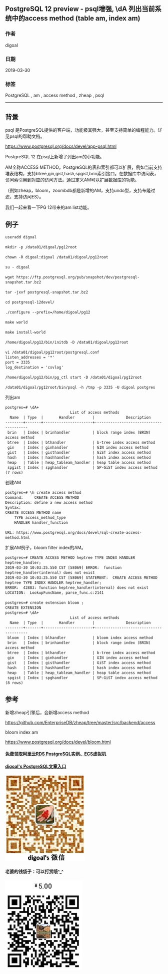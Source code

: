 ## PostgreSQL 12 preview - psql增强, \\dA 列出当前系统中的access method (table am, index am)    
                                
### 作者                                
digoal                                
                                
### 日期                                
2019-03-30                                
                                
### 标签                                
PostgreSQL , am , access method , zheap , psql        
                                
----                                
                                
## 背景       
psql 是PostgreSQL提供的客户端，功能极其强大，甚至支持简单的编程能力。详见psql的帮助文档。     
    
https://www.postgresql.org/docs/devel/app-psql.html    
    
PostgreSQL 12 在psql上新增了列出am的小功能。    
    
AM全称ACCESS METHOD，PostgreSQL的表和索引都可以扩展，例如当前支持堆表结构，支持btree,gin,gist,hash,spgist,brin索引接口。在数据库中访问表，访问索引用到对应的访问方法。通过定义AM可以扩展数据库的功能。    
    
（例如zheap，bloom，zoombdb都是新增的AM，支持undo型，支持布隆过滤，支持访问ES）。    
    
我们一起来看一下PG 12带来的am list功能。    
    
## 例子    
```    
useradd digoal    
    
mkdir -p /data01/digoal/pg12root    
    
chown -R digoal:digoal /data01/digoal/pg12root    
    
su - digoal    
    
wget https://ftp.postgresql.org/pub/snapshot/dev/postgresql-snapshot.tar.bz2    
    
tar -jxvf postgresql-snapshot.tar.bz2    
    
cd postgresql-12devel/    
    
./configure --prefix=/home/digoal/pg12    
    
make world    
    
make install-world    
    
/home/digoal/pg12/bin/initdb -D /data01/digoal/pg12root    
    
vi /data01/digoal/pg12root/postgresql.conf    
listen_addresses = '*'     
port = 3335    
log_destination = 'csvlog'    
    
/home/digoal/pg12/bin/pg_ctl start -D /data01/digoal/pg12root    
    
/data01/digoal/pg12root/bin/psql -h /tmp -p 3335 -U digoal postgres    
```    
    
列出am    
    
```    
postgres=# \dA+    
                             List of access methods    
  Name  | Type  |       Handler        |              Description                   
--------+-------+----------------------+----------------------------------------    
 brin   | Index | brinhandler          | block range index (BRIN) access method    
 btree  | Index | bthandler            | b-tree index access method    
 gin    | Index | ginhandler           | GIN index access method    
 gist   | Index | gisthandler          | GiST index access method    
 hash   | Index | hashhandler          | hash index access method    
 heap   | Table | heap_tableam_handler | heap table access method    
 spgist | Index | spghandler           | SP-GiST index access method    
(7 rows)    
```    
    
创建AM    
    
```    
postgres=# \h create access method     
Command:     CREATE ACCESS METHOD    
Description: define a new access method    
Syntax:    
CREATE ACCESS METHOD name    
    TYPE access_method_type    
    HANDLER handler_function    
    
URL: https://www.postgresql.org/docs/devel/sql-create-access-method.html    
```    
    
扩展AM例子，bloom filter index的AM。    
    
```    
postgres=# CREATE ACCESS METHOD heptree TYPE INDEX HANDLER heptree_handler;    
2019-03-30 10:03:25.550 CST [58069] ERROR:  function heptree_handler(internal) does not exist    
2019-03-30 10:03:25.550 CST [58069] STATEMENT:  CREATE ACCESS METHOD heptree TYPE INDEX HANDLER heptree_handler;    
ERROR:  42883: function heptree_handler(internal) does not exist    
LOCATION:  LookupFuncName, parse_func.c:2141    
    
postgres=# create extension bloom ;    
CREATE EXTENSION    
postgres=# \dA+    
                             List of access methods    
  Name  | Type  |       Handler        |              Description                   
--------+-------+----------------------+----------------------------------------    
 bloom  | Index | blhandler            | bloom index access method    
 brin   | Index | brinhandler          | block range index (BRIN) access method    
 btree  | Index | bthandler            | b-tree index access method    
 gin    | Index | ginhandler           | GIN index access method    
 gist   | Index | gisthandler          | GiST index access method    
 hash   | Index | hashhandler          | hash index access method    
 heap   | Table | heap_tableam_handler | heap table access method    
 spgist | Index | spghandler           | SP-GiST index access method    
(8 rows)    
```    
    
## 参考    
新增zheap引擎后，会新增access method    
    
https://github.com/EnterpriseDB/zheap/tree/master/src/backend/access    
    
bloom index am    
    
https://www.postgresql.org/docs/devel/bloom.html    
      
  
  
  
  
  
  
  
  
  
#### [免费领取阿里云RDS PostgreSQL实例、ECS虚拟机](https://free.aliyun.com/ "57258f76c37864c6e6d23383d05714ea")
  
  
#### [digoal's PostgreSQL文章入口](https://github.com/digoal/blog/blob/master/README.md "22709685feb7cab07d30f30387f0a9ae")
  
  
![digoal's weixin](../pic/digoal_weixin.jpg "f7ad92eeba24523fd47a6e1a0e691b59")
  
  
#### 老婆的钱袋子：可以打赏哦^_^  
![wife's weixin ds](../pic/wife_weixin_ds.jpg "acd5cce1a143ef1d6931b1956457bc9f")
  

